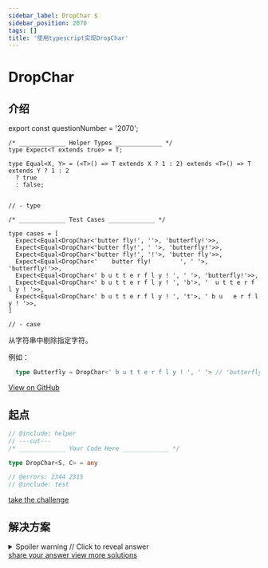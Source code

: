 ```yaml
---
sidebar_label: DropChar $
sidebar_position: 2070
tags: []
title: '使用typescript实现DropChar'
---
```


# DropChar

## 介绍

export const questionNumber = '2070';

```twoslash include helper
/* _____________ Helper Types _____________ */
type Expect<T extends true> = T;

type Equal<X, Y> = (<T>() => T extends X ? 1 : 2) extends <T>() => T extends Y ? 1 : 2
  ? true
  : false;


// - type
```

```twoslash include test
/* _____________ Test Cases _____________ */

type cases = [
  Expect<Equal<DropChar<'butter fly!', ''>, 'butterfly!'>>,
  Expect<Equal<DropChar<'butter fly!', ' '>, 'butterfly!'>>,
  Expect<Equal<DropChar<'butter fly!', '!'>, 'butter fly'>>,
  Expect<Equal<DropChar<'    butter fly!        ', ' '>, 'butterfly!'>>,
  Expect<Equal<DropChar<' b u t t e r f l y ! ', ' '>, 'butterfly!'>>,
  Expect<Equal<DropChar<' b u t t e r f l y ! ', 'b'>, '  u t t e r f l y ! '>>,
  Expect<Equal<DropChar<' b u t t e r f l y ! ', 't'>, ' b u   e r f l y ! '>>,
]

// - case
```

从字符串中剔除指定字符。

  例如：

  ```ts
    type Butterfly = DropChar<' b u t t e r f l y ! ', ' '> // 'butterfly!'
  ```


<span className="badge-links">
  <a className="view" target="\_blank" href={`https://tsch.js.org/${questionNumber}`}>
    View on GitHub
  </a>
</span>

## 起点

```ts twoslash
// @include: helper
// ---cut---
/* _____________ Your Code Here _____________ */

type DropChar<S, C> = any

// @errors: 2344 2315
// @include: test
```

<span className="badge-links">
  <a
    className="challenge"
    target="\_blank"
    href={`https://tsch.js.org/${questionNumber}/play`}
  >
    take the challenge
  </a>
</span>

## 解决方案

<details>

<summary>Spoiler warning // Click to reveal answer</summary>

```ts twoslash
// @include: helper

// @include: test
// @errors: 2344 2589
/* _____________ Answer Here _____________ */
/// ---cut---

// most popular

type DropChar<S, C extends string> = S extends `${infer L}${C}${infer R}` ? DropChar<`${L}${R}`, C> : S;

/**
 * 存在的问题, 在ts的playground(v5.8.2)中, 当处理DropChar<' butter fly!', ''>时, 有潜在警告: Type instantiation is excessively deep and possibly infinite.(2589)
 */
```

```ts twoslash
/**
 * 问题: 
 * 1.'' 和' '是俩类型, 那如何判断相等呢?
 * 2.我的初始思路也是按照most popular, 但是遇到了1给否了.接下来的思路, 是转换成数组, 递归判断是否相等
 * 2.1 如果相等, 返回的元素中就剔除这个; 如果不相等,返回的元素中就包含这个.
 * 2.2 但是判断相等依然无法解决.
 * 3.将数组转换为字符串
 */
type ArrToStr<A, S extends string = ''> = A extends [infer F extends string, ...infer Rest] 
  ? ArrToStr<Rest, `${S}${F}`> 
  : S;

type StrToArr<S, T extends any[] = []> = S extends `${infer F}${infer Rest}`
  ? [...T, F, ...StrToArr<Rest, T>]
  : T;

```


</details>

<span className="badge-links">
  <a
    className="share"
    target="\_blank"
    href={`https://tsch.js.org/${questionNumber}/answer`}
  >
    share your answer
  </a>
  <a
    className="solution"
    target="\_blank"
    href={`https://tsch.js.org/${questionNumber}/solutions`}
  >
    view more solutions
  </a>
</span>
